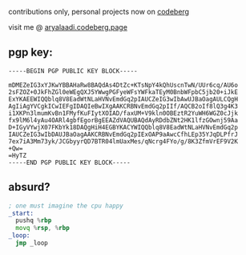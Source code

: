 contributions only, personal projects now on [codeberg](https://codeberg.org/aryalaadi)

visit me @ [aryalaadi.codeberg.page](https://aryalaadi.codeberg.page/)
## pgp key:
```pgp
-----BEGIN PGP PUBLIC KEY BLOCK-----

mDMEZeIG3xYJKwYBBAHaRw8BAQdAs4DtZc+KTsNpY4kQhUscnTwN/UUr6cq/AU6o
2sFZOZ+0JkFhZGl0eWEgQXJ5YWwgPGFyeWFsYWFkaTEyM0BnbWFpbC5jb20+iJkE
ExYKAEEWIQQblq8V8EadWtNLaHVNvEmdGq2pIAUCZeIG3wIbAwUJBaOagAULCQgH
AgIiAgYVCgkICwIEFgIDAQIeBwIXgAAKCRBNvEmdGq2pIIf/AQCB2oIf8lQ3g4K3
i1XKPn3lmumKvBn1FMyfKuFIytXOIAD/faxUM+V9kln0OBEztR2YuWH6WGZ0cJjk
fx9lM6l4yAu4OARl4gbfEgorBgEEAZdVAQUBAQdAyRDdbZNt2HK1lfzGOwnj59Aa
D+IGyVYwjX07FKbYk18DAQgHiH4EGBYKACYWIQQblq8V8EadWtNLaHVNvEmdGq2p
IAUCZeIG3wIbDAUJBaOagAAKCRBNvEmdGq2pIExOAP9aAwcCfhLEp35YJqDLPfrJ
7ex7iA3Mm73yk/JCGbyyrQD7BTR04lmUaxMes/qNcrg4FYo/g/8K3ZfmVrEF9V2K
+Qw=
=HyTZ
-----END PGP PUBLIC KEY BLOCK-----
```

## absurd?
```asm
; one must imagine the cpu happy
_start:
  pushq %rbp
  movq %rsp, %rbp
_loop:
  jmp _loop
```
